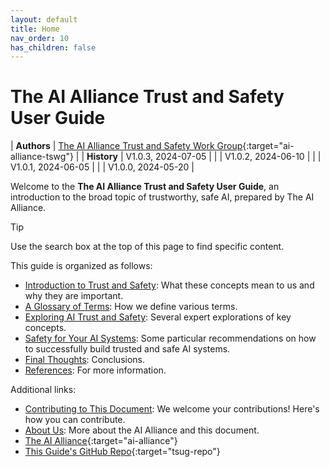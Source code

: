 ```yaml
---
layout: default
title: Home
nav_order: 10
has_children: false
---
```


# The AI Alliance Trust and Safety User Guide

| **Authors** | [The AI Alliance Trust and Safety Work Group](https://thealliance.ai/focusareas/trust-and-safety){:target="ai-alliance-tswg"} |
| **History** | V1.0.3, 2024-07-05 |
|             | V1.0.2, 2024-06-10 |
|             | V1.0.1, 2024-06-05 |
|             | V1.0.0, 2024-05-20 |

Welcome to the **The AI Alliance Trust and Safety User Guide**, an introduction to the broad topic of trustworthy, safe AI, prepared by The AI Alliance.

> [!TIP]
> Use the search box at the top of this page to find specific content.

This guide is organized as follows:

* [Introduction to Trust and Safety]({{site.baseurl}}/introduction): What these concepts mean to us and why they are important.
* [A Glossary of Terms]({{site.baseurl}}/glossary): How we define various terms.
* [Exploring AI Trust and Safety]({{site.baseurl}}/exploring/exploring): Several expert explorations of key concepts.
* [Safety for Your AI Systems]({{site.baseurl}}/safety-recommendations/safety-recommendations): Some particular recommendations on how to successfully build trusted and safe AI systems.
* [Final Thoughts]({{site.baseurl}}/final-thoughts): Conclusions.
* [References]({{site.baseurl}}/references): For more information.

Additional links:

* [Contributing to This Document]({{site.baseurl}}/contributing): We welcome your contributions! Here's how you can contribute.
* [About Us]({{site.baseurl}}/about): More about the AI Alliance and this document.
* [The AI Alliance](https://thealliance.ai){:target="ai-alliance"}
* [This Guide's GitHub Repo](https://github.com/The-AI-Alliance/trust-safety-user-guide){:target="tsug-repo"}

<!--
These are nice looking buttons, but using a "gratuitously different" way to show links doesn't really work...
-->
<!--
[The AI Alliance](https://thealliance.ai){:target="ai-alliance" .btn .btn-primary .fs-5 .mb-4 .mb-md-0 .mr-2 .no-glyph} [GitHub Repo](https://github.com/The-AI-Alliance/trust-safety-user-guide){:target="tsug-repo" .btn .btn-primary .fs-5 .mb-4 .mb-md-0 .mr-2 .no-glyph}
-->

